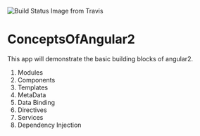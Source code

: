![Build Status Image from Travis](https://travis-ci.org/sairaghavak/concepts-of-angular2.svg?branch=master)

# ConceptsOfAngular2

This app will demonstrate the basic building blocks of angular2.

1. Modules
2. Components
3. Templates
4. MetaData
5. Data Binding
6. Directives
7. Services
8. Dependency Injection




